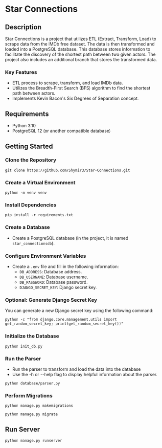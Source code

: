 # Star Connections

## Description
Star Connections is a project that utilizes ETL (Extract, Transform, Load) to scrape data from the IMDb free dataset. The data is then transformed and loaded into a PostgreSQL database. This database stores information to facilitate the discovery of the shortest path between two given actors. The project also includes an additional branch that stores the transformed data.

### Key Features
- ETL process to scrape, transform, and load IMDb data.
- Utilizes the Breadth-First Search (BFS) algorithm to find the shortest path between actors.
- Implements Kevin Bacon's Six Degrees of Separation concept.

## Requirements
- Python 3.10
- PostgreSQL 12 (or another compatible database)

## Getting Started

### Clone the Repository
```
git clone https://github.com/ShymiY3/Star-Connections.git
```
### Create a Virtual Environment
```
python -m venv venv
```
### Install Dependencies
```
pip install -r requirements.txt
```

### Create a Database
- Create a PostgreSQL database (in the project, it is named `star_connectionsdb`).

### Configure Environment Variables
- Create a `.env` file and fill in the following information:
  - `DB_ADDRESS`: Database address.
  - `DB_USERNAME`: Database username.
  - `DB_PASSWORD`: Database password.
  - `DJANGO_SECRET_KEY`: Django secret key.

### Optional: Generate Django Secret Key
You can generate a new Django secret key using the following command:
```
python -c "from django.core.management.utils import get_random_secret_key; print(get_random_secret_key())"
```
### Initialize the Database
```
python init_db.py
```
### Run the Parser
- Run the parser to transform and load the data into the database
- Use the -h or --help flag to display helpful information about the parser.
```
python database/parser.py
```
### Perform Migrations
```
python manage.py makemigrations
```
```
python manage.py migrate
```
## Run Server
```
python manage.py runserver
```